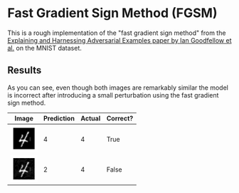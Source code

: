 # Fast Gradient Sign Method (FGSM)

This is a rough implementation of the "fast gradient sign method" from the [Explaining and Harnessing Adversarial Examples paper by Ian Goodfellow et al.](https://arxiv.org/abs/1412.6572) on the MNIST dataset.

## Results

As you can see, even though both images are remarkably similar the model is incorrect after introducing a small perturbation using the fast gradient sign method.

| Image                                           | Prediction | Actual | Correct? |
| ----------------------------------------------- | ---------- | ------ | -------- |
| <img src="fgsm_files/fgsm_15_0.png" width=60 /> | 4          | 4      | True     |
| <img src="fgsm_files/fgsm_15_2.png" width=60 /> | 2          | 4      | False    |
